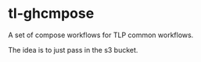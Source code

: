 # tl-ghcmpose

A set of compose workflows for TLP common workflows.


The idea is to just pass in the s3 bucket.

